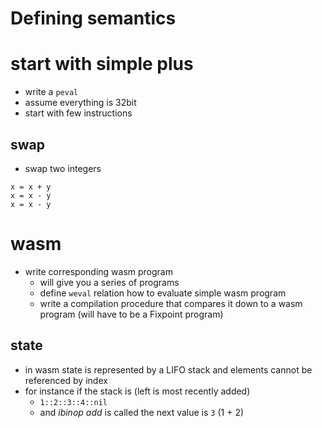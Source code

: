 # Defining semantics

# start with simple plus

- write a `peval`
- assume everything is 32bit
- start with few instructions

## swap

- swap two integers

```
x = x + y
x = x - y
x = x - y
```

# wasm
- write corresponding wasm program
    - will give you a series of programs
    - define `weval` relation how to evaluate simple wasm program
    - write a compilation procedure that compares it down to a wasm program (will have to be a Fixpoint program)

## state

- in wasm state is represented by a LIFO stack and elements cannot be referenced by index
- for instance if the stack is (left is most recently added)
    - `1::2::3::4::nil`
    - and *ibinop add* is called the next value is `3` (1 + 2)
